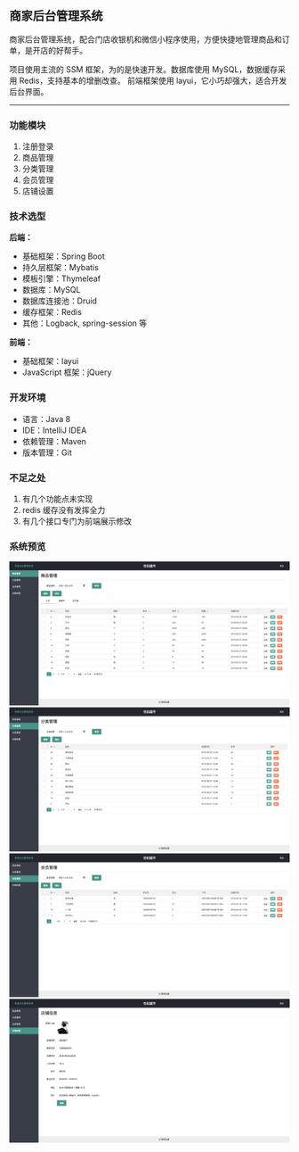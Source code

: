## 商家后台管理系统

商家后台管理系统，配合门店收银机和微信小程序使用，方便快捷地管理商品和订单，是开店的好帮手。

项目使用主流的 SSM 框架，为的是快速开发。数据库使用 MySQL，数据缓存采用 Redis，支持基本的增删改查。
前端框架使用 layui，它小巧却强大，适合开发后台界面。

---

### 功能模块

1. 注册登录
2. 商品管理
3. 分类管理
4. 会员管理
5. 店铺设置

### 技术选型

**后端：**

- 基础框架：Spring Boot
- 持久层框架：Mybatis
- 模板引擎：Thymeleaf
- 数据库：MySQL
- 数据库连接池：Druid
- 缓存框架：Redis
- 其他：Logback, spring-session 等

**前端：**

- 基础框架：layui
- JavaScript 框架：jQuery

### 开发环境

- 语言：Java 8
- IDE：IntelliJ IDEA
- 依赖管理：Maven
- 版本管理：Git

### 不足之处

1. 有几个功能点未实现
2. redis 缓存没有发挥全力
3. 有几个接口专门为前端展示修改


### 系统预览

<img src='screenshots/Jietu20180701-114145.jpg'/>

<img src='screenshots/Jietu20180701-114232.jpg'/>

<img src='screenshots/Jietu20180701-114256.jpg'/>

<img src='screenshots/Jietu20180701-114320.jpg'/>
